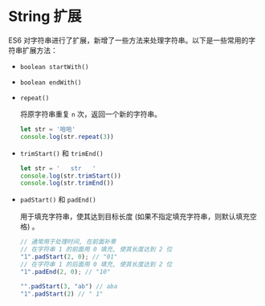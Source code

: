 # String 扩展

ES6 对字符串进行了扩展，新增了一些方法来处理字符串。以下是一些常用的字符串扩展方法：

- `boolean startWith()`
- `boolean endWith()`
- `repeat()`  

    将原字符串重复 `n` 次，返回一个新的字符串。

    ```js
    let str = '哈哈'
    console.log(str.repeat(3))
    ```

- `trimStart()` 和 `trimEnd()`

    ```js
    let str = '   str   '
    console.log(str.trimStart())
    console.log(str.trimEnd())
    ```
- `padStart()` 和 `padEnd()`  

    用于填充字符串，使其达到目标长度 (如果不指定填充字符串，则默认填充空格) 。

    ```js
    // 通常用于处理时间, 在前面补零
    // 在字符串 1 的前面用 0 填充, 使其长度达到 2 位
    "1".padStart(2, 0); // "01"
    // 在字符串 1 的后面用 0 填充, 使其长度达到 2 位
    "1".padEnd(2, 0); // "10"

    "".padStart(3, "ab") // aba
    "1".padStart(2) // " 1"
    ```

